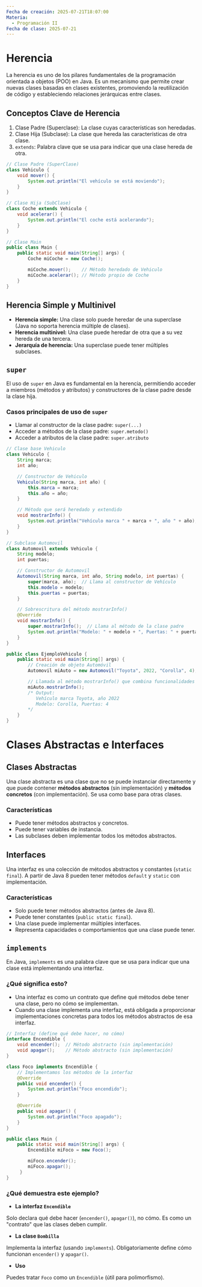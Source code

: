 ```yaml
---
Fecha de creación: 2025-07-21T18:07:00
Materia:
  - Programación II
Fecha de clase: 2025-07-21
---
```


# Herencia

La herencia es uno de los pilares fundamentales de la programación orientada a objetos (POO) en Java. Es un mecanismo que permite crear nuevas clases basadas en clases existentes, promoviendo la reutilización de código y estableciendo relaciones jerárquicas entre clases.

## Conceptos Clave de Herencia

1. Clase Padre (Superclase): La clase cuyas características son heredadas.
2. Clase Hija (Subclase): La clase que hereda las características de otra clase.
3. `extends`: Palabra clave que se usa para indicar que una clase hereda de otra.

```java
// Clase Padre (SuperClase)
class Vehiculo {
    void mover() {
        System.out.println("El vehículo se está moviendo");
    }
}

// Clase Hija (SubClase)
class Coche extends Vehiculo {
    void acelerar() {
        System.out.println("El coche está acelerando");
    }
}

// Clase Main
public class Main {
    public static void main(String[] args) {
        Coche miCoche = new Coche();

        miCoche.mover();    // Método heredado de Vehiculo
        miCoche.acelerar(); // Método propio de Coche
    }
}
```

## Herencia Simple y Multinivel

- **Herencia simple:** Una clase solo puede heredar de una superclase (Java no soporta herencia múltiple de clases).
- **Herencia multinivel:** Una clase puede heredar de otra que a su vez hereda de una tercera.
- **Jerarquía de herencia:** Una superclase puede tener múltiples subclases.

## `super`

El uso de `super` en Java es fundamental en la herencia, permitiendo acceder a miembros (métodos y atributos) y constructores de la clase padre desde la clase hija.

### Casos principales de uso de `super`

- Llamar al constructor de la clase padre: `super(...)`
- Acceder a métodos de la clase padre: `super.metodo()`
- Acceder a atributos de la clase padre: `super.atributo`

```java
// Clase base Vehiculo
class Vehiculo {
    String marca;
    int año;

    // Constructor de Vehiculo
    Vehiculo(String marca, int año) {
        this.marca = marca;
        this.año = año;
    }

    // Método que será heredado y extendido
    void mostrarInfo() {
        System.out.println("Vehículo marca " + marca + ", año " + año);
    }
}

// Subclase Automovil
class Automovil extends Vehiculo {
    String modelo;
    int puertas;

    // Constructor de Automovil
    Automovil(String marca, int año, String modelo, int puertas) {
        super(marca, año);  // Llama al constructor de Vehículo
        this.modelo = modelo;
        this.puertas = puertas;
    }

    // Sobrescritura del método mostrarInfo()
    @Override
    void mostrarInfo() {
        super.mostrarInfo();  // Llama al método de la clase padre
        System.out.println("Modelo: " + modelo + ", Puertas: " + puertas);
    }
}

public class EjemploVehiculo {
    public static void main(String[] args) {
        // Creación de objeto Automóvil
        Automovil miAuto = new Automovil("Toyota", 2022, "Corolla", 4);

        // Llamada al método mostrarInfo() que combina funcionalidades
        miAuto.mostrarInfo();
        /* Output:
           Vehículo marca Toyota, año 2022
           Modelo: Corolla, Puertas: 4
        */
    }
}
```

# Clases Abstractas e Interfaces

## Clases Abstractas

Una clase abstracta es una clase que no se puede instanciar directamente y que puede contener **métodos abstractos** (sin implementación) y **métodos concretos** (con implementación). Se usa como base para otras clases.

### Características

- Puede tener métodos abstractos y concretos.
- Puede tener variables de instancia.
- Las subclases deben implementar todos los métodos abstractos.

## Interfaces

Una interfaz es una colección de métodos abstractos y constantes (`static final`). A partir de Java 8 pueden tener métodos `default` y `static` con implementación.

### Características

- Solo puede tener métodos abstractos (antes de Java 8).
- Puede tener constantes (`public static final`).
- Una clase puede implementar múltiples interfaces.
- Representa capacidades o comportamientos que una clase puede tener.

## `implements`

En Java, `implements` es una palabra clave que se usa para indicar que una clase está implementando una interfaz.

### ¿Qué significa esto?

- Una interfaz es como un contrato que define qué métodos debe tener una clase, pero no cómo se implementan.
- Cuando una clase implementa una interfaz, está obligada a proporcionar implementaciones concretas para todos los métodos abstractos de esa interfaz.

```java
// Interfaz (define qué debe hacer, no cómo)
interface Encendible {
    void encender();  // Método abstracto (sin implementación)
    void apagar();    // Método abstracto (sin implementación)
}

class Foco implements Encendible {
    // Implementamos los métodos de la interfaz
    @Override
    public void encender() {
        System.out.println("Foco encendido");
    }

    @Override
    public void apagar() {
        System.out.println("Foco apagado");
    }
}

public class Main {
    public static void main(String[] args) {
        Encendible miFoco = new Foco();

        miFoco.encender();
        miFoco.apagar();
     }
}
```

### ¿Qué demuestra este ejemplo?

- **La interfaz `Encendible`**

Solo declara qué debe hacer (`encender()`, `apagar()`), no cómo.
Es como un "contrato" que las clases deben cumplir.

- **La clase `Bombilla`**

Implementa la interfaz (usando `implements`).
Obligatoriamente define cómo funcionan `encender()` y `apagar()`.

- **Uso**

Puedes tratar `Foco` como un `Encendible` (útil para polimorfismo).
